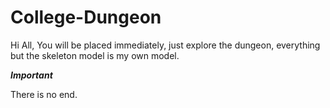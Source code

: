 # College-Dungeon

Hi All, You will be placed immediately, just explore the dungeon, everything but the skeleton model is my own model. 

***Important*** 

There is no end.
